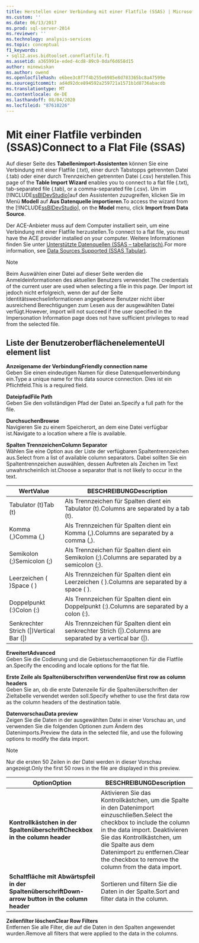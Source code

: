 ```yaml
---
title: Herstellen einer Verbindung mit einer Flatfile (SSAS) | Microsoft-Dokumentation
ms.custom: ''
ms.date: 06/13/2017
ms.prod: sql-server-2014
ms.reviewer: ''
ms.technology: analysis-services
ms.topic: conceptual
f1_keywords:
- sql12.asvs.bidtoolset.connflatfile.f1
ms.assetid: a365991e-eded-4cd8-89c0-0daf6d658d15
author: minewiskan
ms.author: owend
ms.openlocfilehash: e6bee3c8f7f4b255e6985e8d783365bc8a47599e
ms.sourcegitcommit: ad4d92dce894592a259721a1571b1d8736abacdb
ms.translationtype: MT
ms.contentlocale: de-DE
ms.lasthandoff: 08/04/2020
ms.locfileid: "87610226"
---
```

# <a name="connect-to-a-flat-file-ssas"></a><span data-ttu-id="0095e-102">Mit einer Flatfile verbinden (SSAS)</span><span class="sxs-lookup"><span data-stu-id="0095e-102">Connect to a Flat File (SSAS)</span></span>
  <span data-ttu-id="0095e-103">Auf dieser Seite des **Tabellenimport-Assistenten** können Sie eine Verbindung mit einer Flatfile (.txt), einer durch Tabstopps getrennten Datei (.tab) oder einer durch Trennzeichen getrennten Datei (.csv) herstellen.</span><span class="sxs-lookup"><span data-stu-id="0095e-103">This page of the **Table Import Wizard** enables you to connect to a flat file (.txt), tab-separated file (.tab), or a comma-separated file (.csv).</span></span> <span data-ttu-id="0095e-104">Um im [!INCLUDE[ssBIDevStudio](../includes/ssbidevstudio-md.md)]auf den Assistenten zuzugreifen, klicken Sie im Menü **Modell** auf **Aus Datenquelle importieren**.</span><span class="sxs-lookup"><span data-stu-id="0095e-104">To access the wizard from the [!INCLUDE[ssBIDevStudio](../includes/ssbidevstudio-md.md)], on the **Model** menu, click **Import from Data Source**.</span></span>  
  
 <span data-ttu-id="0095e-105">Der ACE-Anbieter muss auf dem Computer installiert sein, um eine Verbindung mit einer Flatfile herzustellen.</span><span class="sxs-lookup"><span data-stu-id="0095e-105">To connect to a flat file, you must have the ACE provider installed on your computer.</span></span> <span data-ttu-id="0095e-106">Weitere Informationen finden Sie unter [Unterstützte Datenquellen &#40;SSAS – tabellarisch&#41;](tabular-models/data-sources-supported-ssas-tabular.md).</span><span class="sxs-lookup"><span data-stu-id="0095e-106">For more information, see [Data Sources Supported &#40;SSAS Tabular&#41;](tabular-models/data-sources-supported-ssas-tabular.md).</span></span>  
  
> [!NOTE]  
>  <span data-ttu-id="0095e-107">Beim Auswählen einer Datei auf dieser Seite werden die Anmeldeinformationen des aktuellen Benutzers verwendet.</span><span class="sxs-lookup"><span data-stu-id="0095e-107">The credentials of the current user are used when selecting a file in this page.</span></span> <span data-ttu-id="0095e-108">Der Import ist jedoch nicht erfolgreich, wenn der auf der Seite Identitätswechselinformationen angegebene Benutzer nicht über ausreichend Berechtigungen zum Lesen aus der ausgewählten Datei verfügt.</span><span class="sxs-lookup"><span data-stu-id="0095e-108">However, import will not succeed if the user specified in the Impersonation Information page does not have sufficient privileges to read from the selected file.</span></span>  
  
## <a name="ui-element-list"></a><span data-ttu-id="0095e-109">Liste der Benutzeroberflächenelemente</span><span class="sxs-lookup"><span data-stu-id="0095e-109">UI element list</span></span>  
 <span data-ttu-id="0095e-110">**Anzeigename der Verbindung**</span><span class="sxs-lookup"><span data-stu-id="0095e-110">**Friendly connection name**</span></span>  
 <span data-ttu-id="0095e-111">Geben Sie einen eindeutigen Namen für diese Datenquellenverbindung ein.</span><span class="sxs-lookup"><span data-stu-id="0095e-111">Type a unique name for this data source connection.</span></span> <span data-ttu-id="0095e-112">Dies ist ein Pflichtfeld.</span><span class="sxs-lookup"><span data-stu-id="0095e-112">This is a required field.</span></span>  
  
 <span data-ttu-id="0095e-113">**Dateipfad**</span><span class="sxs-lookup"><span data-stu-id="0095e-113">**File Path**</span></span>  
 <span data-ttu-id="0095e-114">Geben Sie den vollständigen Pfad der Datei an.</span><span class="sxs-lookup"><span data-stu-id="0095e-114">Specify a full path for the file.</span></span>  
  
 <span data-ttu-id="0095e-115">**Durchsuchen**</span><span class="sxs-lookup"><span data-stu-id="0095e-115">**Browse**</span></span>  
 <span data-ttu-id="0095e-116">Navigieren Sie zu einem Speicherort, an dem eine Datei verfügbar ist.</span><span class="sxs-lookup"><span data-stu-id="0095e-116">Navigate to a location where a file is available.</span></span>  
  
 <span data-ttu-id="0095e-117">**Spalten Trennzeichen**</span><span class="sxs-lookup"><span data-stu-id="0095e-117">**Column Separator**</span></span>  
 <span data-ttu-id="0095e-118">Wählen Sie eine Option aus der Liste der verfügbaren Spaltentrennzeichen aus.</span><span class="sxs-lookup"><span data-stu-id="0095e-118">Select from a list of available column separators.</span></span> <span data-ttu-id="0095e-119">Dabei sollten Sie ein Spaltentrennzeichen auswählen, dessen Auftreten als Zeichen im Text unwahrscheinlich ist.</span><span class="sxs-lookup"><span data-stu-id="0095e-119">Choose a separator that is not likely to occur in the text.</span></span>  
  
|<span data-ttu-id="0095e-120">Wert</span><span class="sxs-lookup"><span data-stu-id="0095e-120">Value</span></span>|<span data-ttu-id="0095e-121">BESCHREIBUNG</span><span class="sxs-lookup"><span data-stu-id="0095e-121">Description</span></span>|  
|-----------|-----------------|  
|<span data-ttu-id="0095e-122">Tabulator (t)</span><span class="sxs-lookup"><span data-stu-id="0095e-122">Tab (t)</span></span>|<span data-ttu-id="0095e-123">Als Trennzeichen für Spalten dient ein Tabulator (t).</span><span class="sxs-lookup"><span data-stu-id="0095e-123">Columns are separated by a tab (t).</span></span>|  
|<span data-ttu-id="0095e-124">Komma (,)</span><span class="sxs-lookup"><span data-stu-id="0095e-124">Comma (,)</span></span>|<span data-ttu-id="0095e-125">Als Trennzeichen für Spalten dient ein Komma (,).</span><span class="sxs-lookup"><span data-stu-id="0095e-125">Columns are separated by a comma (,).</span></span>|  
|<span data-ttu-id="0095e-126">Semikolon (;)</span><span class="sxs-lookup"><span data-stu-id="0095e-126">Semicolon (;)</span></span>|<span data-ttu-id="0095e-127">Als Trennzeichen für Spalten dient ein Semikolon (;).</span><span class="sxs-lookup"><span data-stu-id="0095e-127">Columns are separated by a semicolon (;).</span></span>|  
|<span data-ttu-id="0095e-128">Leerzeichen ( )</span><span class="sxs-lookup"><span data-stu-id="0095e-128">Space ( )</span></span>|<span data-ttu-id="0095e-129">Als Trennzeichen für Spalten dient ein Leerzeichen ( ).</span><span class="sxs-lookup"><span data-stu-id="0095e-129">Columns are separated by a space ( ).</span></span>|  
|<span data-ttu-id="0095e-130">Doppelpunkt (:)</span><span class="sxs-lookup"><span data-stu-id="0095e-130">Colon (:)</span></span>|<span data-ttu-id="0095e-131">Als Trennzeichen für Spalten dient ein Doppelpunkt (:).</span><span class="sxs-lookup"><span data-stu-id="0095e-131">Columns are separated by a colon (:).</span></span>|  
|<span data-ttu-id="0095e-132">Senkrechter Strich (&#124;)</span><span class="sxs-lookup"><span data-stu-id="0095e-132">Vertical Bar (&#124;)</span></span>|<span data-ttu-id="0095e-133">Als Trennzeichen für Spalten dient ein senkrechter Strich (&#124;).</span><span class="sxs-lookup"><span data-stu-id="0095e-133">Columns are separated by a vertical bar (&#124;).</span></span>|  
  
 <span data-ttu-id="0095e-134">**Erweitert**</span><span class="sxs-lookup"><span data-stu-id="0095e-134">**Advanced**</span></span>  
 <span data-ttu-id="0095e-135">Geben Sie die Codierung und die Gebietsschemaoptionen für die Flatfile an.</span><span class="sxs-lookup"><span data-stu-id="0095e-135">Specify the encoding and locale options for the flat file.</span></span>  
  
 <span data-ttu-id="0095e-136">**Erste Zeile als Spaltenüberschriften verwenden**</span><span class="sxs-lookup"><span data-stu-id="0095e-136">**Use first row as column headers**</span></span>  
 <span data-ttu-id="0095e-137">Geben Sie an, ob die erste Datenzeile für die Spaltenüberschriften der Zieltabelle verwendet werden soll.</span><span class="sxs-lookup"><span data-stu-id="0095e-137">Specify whether to use the first data row as the column headers of the destination table.</span></span>  
  
 <span data-ttu-id="0095e-138">**Datenvorschau**</span><span class="sxs-lookup"><span data-stu-id="0095e-138">**Data preview**</span></span>  
 <span data-ttu-id="0095e-139">Zeigen Sie die Daten in der ausgewählten Datei in einer Vorschau an, und verwenden Sie die folgenden Optionen zum Ändern des Datenimports.</span><span class="sxs-lookup"><span data-stu-id="0095e-139">Preview the data in the selected file, and use the following options to modify the data import.</span></span>  
  
> [!NOTE]  
>  <span data-ttu-id="0095e-140">Nur die ersten 50 Zeilen in der Datei werden in dieser Vorschau angezeigt.</span><span class="sxs-lookup"><span data-stu-id="0095e-140">Only the first 50 rows in the file are displayed in this preview.</span></span>  
  
|<span data-ttu-id="0095e-141">Option</span><span class="sxs-lookup"><span data-stu-id="0095e-141">Option</span></span>|<span data-ttu-id="0095e-142">BESCHREIBUNG</span><span class="sxs-lookup"><span data-stu-id="0095e-142">Description</span></span>|  
|------------|-----------------|  
|<span data-ttu-id="0095e-143">**Kontrollkästchen in der Spaltenüberschrift**</span><span class="sxs-lookup"><span data-stu-id="0095e-143">**Checkbox in the column header**</span></span>|<span data-ttu-id="0095e-144">Aktivieren Sie das Kontrollkästchen, um die Spalte in den Datenimport einzuschließen.</span><span class="sxs-lookup"><span data-stu-id="0095e-144">Select the checkbox to include the column in the data import.</span></span> <span data-ttu-id="0095e-145">Deaktivieren Sie das Kontrollkästchen, um die Spalte aus dem Datenimport zu entfernen.</span><span class="sxs-lookup"><span data-stu-id="0095e-145">Clear the checkbox to remove the column from the data import.</span></span>|  
|<span data-ttu-id="0095e-146">**Schaltfläche mit Abwärtspfeil in der Spaltenüberschrift**</span><span class="sxs-lookup"><span data-stu-id="0095e-146">**Down-arrow button in the column header**</span></span>|<span data-ttu-id="0095e-147">Sortieren und filtern Sie die Daten in der Spalte.</span><span class="sxs-lookup"><span data-stu-id="0095e-147">Sort and filter data in the column.</span></span>|  
  
 <span data-ttu-id="0095e-148">**Zeilenfilter löschen**</span><span class="sxs-lookup"><span data-stu-id="0095e-148">**Clear Row Filters**</span></span>  
 <span data-ttu-id="0095e-149">Entfernen Sie alle Filter, die auf die Daten in den Spalten angewendet wurden.</span><span class="sxs-lookup"><span data-stu-id="0095e-149">Remove all filters that were applied to the data in the columns.</span></span>  
  
  

